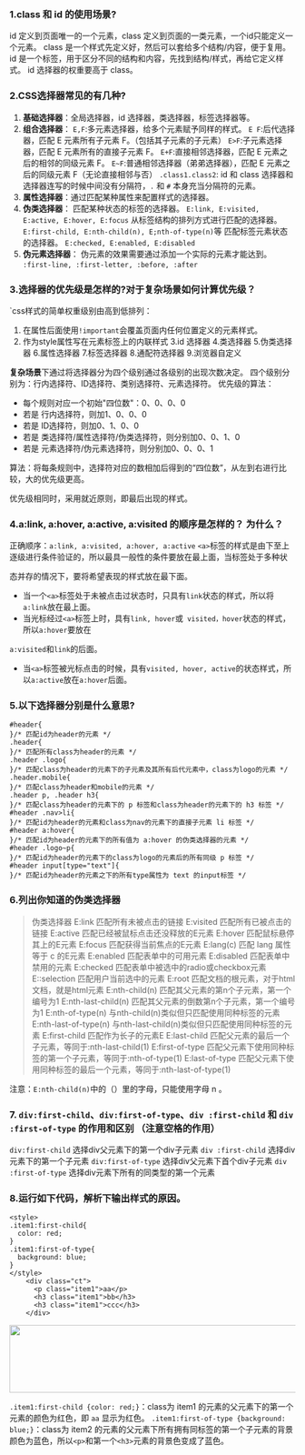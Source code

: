 ### 1.class 和 id 的使用场景?

id 定义到页面唯一的一个元素，class 定义到页面的一类元素，一个id只能定义一个元素。
class 是一个样式先定义好，然后可以套给多个结构/内容，便于复用。
id 是一个标签，用于区分不同的结构和内容，先找到结构/样式，再给它定义样式。
id 选择器的权重要高于 class。

### 2.CSS选择器常见的有几种?

1. **基础选择器**：全局选择器，id 选择器，类选择器，标签选择器等。
2. **组合选择器**：
`E,F`:多元素选择器，给多个元素赋予同样的样式。
`E F`:后代选择器，匹配 E 元素所有子元素 F。（包括其子元素的子元素）
`E>F`:子元素选择器，匹配 E 元素所有的直接子元素 F。
`E+F`:直接相邻选择器，匹配 E 元素之后的相邻的同级元素 F。
`E~F`:普通相邻选择器（弟弟选择器），匹配 E 元素之后的同级元素 F（无论直接相邻与否）
`.class1.class2`: id 和 class 选择器和选择器连写的时候中间没有分隔符，`.` 和 `#` 本身充当分隔符的元素。
3. **属性选择器**：通过匹配某种属性来配置样式的选择器。
4. **伪类选择器**：
匹配某种状态的标签的选择器。
`E:link, E:visited, E:active, E:hover, E:focus`
从标签结构的排列方式进行匹配的选择器。
`E:first-child, E:nth-child(n), E;nth-of-type(n)`等
匹配标签元素状态的选择器。
`E:checked, E:enabled, E:disabled`
5. **伪元素选择器**：
伪元素的效果需要通过添加一个实际的元素才能达到。
`:first-line, :first-letter, :before, :after`

### 3.选择器的优先级是怎样的?对于复杂场景如何计算优先级？

`css样式的简单权重级别由高到低排列：
1. 在属性后面使用`!important`会覆盖页面内任何位置定义的元素样式。
2. 作为style属性写在元素标签上的内联样式
3.id 选择器
4.类选择器
5.伪类选择器
6.属性选择器
7.标签选择器
8.通配符选择器
9.浏览器自定义

**复杂场景**下通过将选择器分为四个级别通过各级别的出现次数决定。
四个级别分别为：行内选择符、ID选择符、类别选择符、元素选择符。
优先级的算法：
- 每个规则对应一个初始"四位数"：0、0、0、0
- 若是 行内选择符，则加1、0、0、0
- 若是 ID选择符，则加0、1、0、0
- 若是 类选择符/属性选择符/伪类选择符，则分别加0、0、1、0
- 若是 元素选择符/伪元素选择符，则分别加0、0、0、1

算法：将每条规则中，选择符对应的数相加后得到的“四位数”，从左到右进行比较，大的优先级更高。

优先级相同时，采用就近原则，即最后出现的样式。

### 4.a:link, a:hover, a:active, a:visited 的顺序是怎样的？ 为什么？

正确顺序：`a:link, a:visited, a:hover, a:active`
`<a>`标签的样式是由下至上逐级进行条件验证的，所以最具一般性的条件要放在最上面，当标签处于多种状

态并存的情况下，要将希望表现的样式放在最下面。
- 当一个`<a>`标签处于未被点击过状态时，只具有`link`状态的样式，所以将`a:link`放在最上面。
- 当光标经过`<a>`标签上时，具有`link, hover`或` visited，hover`状态的样式，所以`a:hover`要放在

`a:visited`和`link`的后面。
- 当`<a>`标签被光标点击的时候，具有`visited, hover, active`的状态样式，所以`a:active`放在`a:hover`后面。

### 5.以下选择器分别是什么意思?
```
#header{
}/* 匹配id为header的元素 */
.header{
}/* 匹配所有class为header的元素 */
.header .logo{
}/* 匹配class为header的元素下的子元素及其所有后代元素中，class为logo的元素 */
.header.mobile{
}/* 匹配class为header和mobile的元素 */
.header p, .header h3{
}/* 匹配class为header的元素下的 p 标签和class为header的元素下的 h3 标签 */
#header .nav>li{
}/* 匹配id为header的元素和class为nav的元素下的直接子元素 li 标签 */
#header a:hover{
}/* 匹配id为header的元素下的所有值为 a:hover 的伪类选择器的元素 */
#header .logo~p{
}/* 匹配id为header的元素下的class为logo的元素后的所有同级 p 标签 */
#header input[type="text"]{
}/* 匹配id为header的元素之下的所有type属性为 text 的input标签 */
```
### 6.列出你知道的伪类选择器

>伪类选择器
E:link 匹配所有未被点击的链接
E:visited 匹配所有已被点击的链接
E:active 匹配已经被鼠标点击还没释放的E元素
E:hover 匹配鼠标悬停其上的E元素
E:focus 匹配获得当前焦点的E元素
E:lang(c) 匹配 lang 属性等于 c 的E元素
E:enabled 匹配表单中的可用元素
E:disabled 匹配表单中禁用的元素
E:checked 匹配表单中被选中的radio或checkbox元素
E::selection 匹配用户当前选中的元素
E:root 匹配文档的根元素，对于html文档，就是html元素
E:nth-child(n) 匹配其父元素的第n个子元素，第一个编号为1
E:nth-last-child(n)  匹配其父元素的倒数第n个子元素，第一个编号为1
E:nth-of-type(n) 与nth-child(n)类似但只匹配使用同种标签的元素
E:nth-last-of-type(n) 与nth-last-child(n)类似但只匹配使用同种标签的元素
E:first-child 匹配作为长子的元素E
E:last-child 匹配父元素的最后一个子元素，等同于:nth-last-child(1)
E:first-of-type 匹配父元素下使用同种标签的第一个子元素，等同于:nth-of-type(1)
E:last-of-type 匹配父元素下使用同种标签的最后一个元素，等同于:nth-last-of-type(1)

注意：`E:nth-child(n)`中的（）里的字母，只能使用字母 n 。

### 7. `div:first-child`、`div:first-of-type`、`div :first-child` 和 `div :first-of-type` 的作用和区别 （注意空格的作用）

`div:first-child` 选择div父元素下的第一个div子元素
`div :first-child` 选择div元素下的第一个子元素
`div:first-of-type` 选择div父元素下首个div子元素
`div :first-of-type` 选择div元素下所有的同类型的第一个元素

### 8.运行如下代码，解析下输出样式的原因。
```
<style>
.item1:first-child{
  color: red;
}
.item1:first-of-type{
  background: blue;
}
</style>
    <div class="ct">
      <p class="item1">aa</p>
      <h3 class="item1">bb</h3>
      <h3 class="item1">ccc</h3>
    </div>
```

<img src="/uploads/default/original/2X/2/280d97034743e0ac0018a5bbd27d178cd91ac964.png" width="645" height="119">

`.item1:first-child {color: red;}`：class为 item1 的元素的父元素下的第一个元素的颜色为红色，即 `aa` 显示为红色。
`.item1:first-of-type {background: blue;}`：class为 item2 的元素的父元素下所有拥有同标签的第一个子元素的背景颜色为蓝色，所以`<p>`和第一个`<h3>`元素的背景色变成了蓝色。
